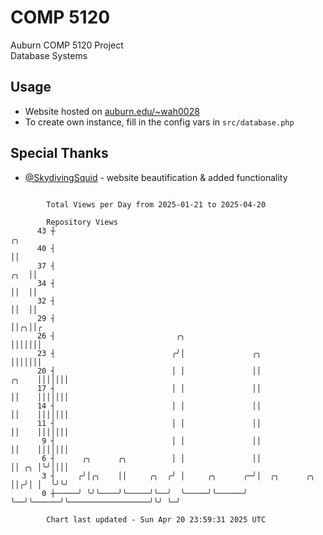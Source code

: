 # COMP 5120
Auburn COMP 5120 Project  
Database Systems

## Usage
- Website hosted on [auburn.edu/~wah0028](https://webhome.auburn.edu/~wah0028/)
- To create own instance, fill in the config vars in `src/database.php`

## Special Thanks
- [@SkydivingSquid](https://github.com/SkydivingSquid) - website beautification & added functionality

```

        Total Views per Day from 2025-01-21 to 2025-04-20

        Repository Views
      43 ┼                                                                                      ╭╮
      40 ┤                                                                                      ││
      37 ┤                                                                                  ╭╮  ││
      34 ┤                                                                                  ││  ││
      32 ┤                                                                                  ││  ││
      29 ┤                                                                                  ││╭╮││╭
      26 ┤                           ╭╮                                                     │││││││
      23 ┤                          ╭╯│               ╭╮                                    │││││││
      20 ┤                          │ │               ││                              ╭╮    │││││││
      17 ┤                          │ │               ││                              ││    │││││││
      14 ┤                          │ │               ││                              ││    │││││││
      11 ┤                          │ │               ││                              ││    │││││││
       9 ┤                          │ │               ││                              ││    │││││││
       6 ┤      ╭╮      ╭╮          │ │               ││                              ││ ╭╮ │╰╯││││
       3 ┤     ╭╯│╭╮    ││     ╭╮  ╭╯ │     ╭╮      ╭─╯│  ╭╮      ╭╮                  ││╭╯│ │  ╰╯╰╯
       0 ┼─────╯ ╰╯╰────╯╰─────╯╰──╯  ╰─────╯╰──────╯  ╰──╯╰──────╯╰──────────────────╯╰╯ ╰─╯

        Chart last updated - Sun Apr 20 23:59:31 2025 UTC
        
```

